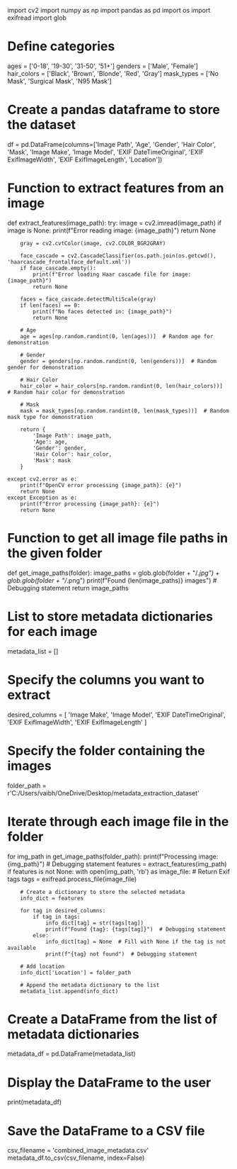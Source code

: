 import cv2
import numpy as np
import pandas as pd
import os
import exifread
import glob

# Define categories
ages = ['0-18', '19-30', '31-50', '51+']
genders = ['Male', 'Female']
hair_colors = ['Black', 'Brown', 'Blonde', 'Red', 'Gray']
mask_types = ['No Mask', 'Surgical Mask', 'N95 Mask']

# Create a pandas dataframe to store the dataset
df = pd.DataFrame(columns=['Image Path', 'Age', 'Gender', 'Hair Color', 'Mask', 'Image Make', 'Image Model', 'EXIF DateTimeOriginal', 'EXIF ExifImageWidth', 'EXIF ExifImageLength', 'Location'])

# Function to extract features from an image
def extract_features(image_path):
    try:
        image = cv2.imread(image_path)
        if image is None:
            print(f"Error reading image: {image_path}")
            return None
        
        gray = cv2.cvtColor(image, cv2.COLOR_BGR2GRAY)
        
        face_cascade = cv2.CascadeClassifier(os.path.join(os.getcwd(), 'haarcascade_frontalface_default.xml'))
        if face_cascade.empty():
            print(f"Error loading Haar cascade file for image: {image_path}")
            return None
        
        faces = face_cascade.detectMultiScale(gray)
        if len(faces) == 0:
            print(f"No faces detected in: {image_path}")
            return None
        
        # Age
        age = ages[np.random.randint(0, len(ages))]  # Random age for demonstration
        
        # Gender
        gender = genders[np.random.randint(0, len(genders))]  # Random gender for demonstration
        
        # Hair Color
        hair_color = hair_colors[np.random.randint(0, len(hair_colors))]  # Random hair color for demonstration
        
        # Mask
        mask = mask_types[np.random.randint(0, len(mask_types))]  # Random mask type for demonstration
        
        return {
            'Image Path': image_path,
            'Age': age,
            'Gender': gender,
            'Hair Color': hair_color,
            'Mask': mask
        }
    
    except cv2.error as e:
        print(f"OpenCV error processing {image_path}: {e}")
        return None
    except Exception as e:
        print(f"Error processing {image_path}: {e}")
        return None

# Function to get all image file paths in the given folder
def get_image_paths(folder):
    image_paths = glob.glob(folder + "/*.jpg") + glob.glob(folder + "/*.png")
    print(f"Found {len(image_paths)} images")  # Debugging statement
    return image_paths

# List to store metadata dictionaries for each image
metadata_list = []

# Specify the columns you want to extract
desired_columns = [
    'Image Make', 'Image Model', 'EXIF DateTimeOriginal', 'EXIF ExifImageWidth', 'EXIF ExifImageLength'
]

# Specify the folder containing the images
folder_path = r'C:/Users/vaibh/OneDrive/Desktop/metadata_extraction_dataset'

# Iterate through each image file in the folder
for img_path in get_image_paths(folder_path):
    print(f"Processing image: {img_path}")  # Debugging statement
    features = extract_features(img_path)
    if features is not None:
        with open(img_path, 'rb') as image_file:
            # Return Exif tags
            tags = exifread.process_file(image_file)
        
        # Create a dictionary to store the selected metadata
        info_dict = features
        
        for tag in desired_columns:
            if tag in tags:
                info_dict[tag] = str(tags[tag])
                print(f"Found {tag}: {tags[tag]}")  # Debugging statement
            else:
                info_dict[tag] = None  # Fill with None if the tag is not available
                print(f"{tag} not found")  # Debugging statement
        
        # Add location
        info_dict['Location'] = folder_path
        
        # Append the metadata dictionary to the list
        metadata_list.append(info_dict)

# Create a DataFrame from the list of metadata dictionaries
metadata_df = pd.DataFrame(metadata_list)

# Display the DataFrame to the user
print(metadata_df)

# Save the DataFrame to a CSV file
csv_filename = 'combined_image_metadata.csv'
metadata_df.to_csv(csv_filename, index=False)
